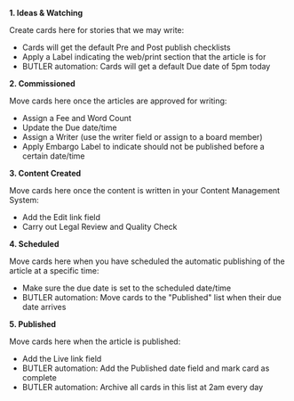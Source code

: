 **1. Ideas & Watching**

Create cards here for stories that we may write:

- Cards will get the default Pre and Post publish checklists
- Apply a Label indicating the web/print section that the article is for
- BUTLER automation: Cards will get a default Due date of 5pm today

**2. Commissioned**

Move cards here once the articles are approved for writing:

- Assign a Fee and Word Count
- Update the Due date/time
- Assign a Writer (use the writer field or assign to a board member)
- Apply Embargo Label to indicate should not be published before a certain date/time

**3. Content Created**

Move cards here once the content is written in your Content Management System:

- Add the Edit link field
- Carry out Legal Review and Quality Check

**4. Scheduled**

Move cards here when you have scheduled the automatic publishing of the article at a specific time:

- Make sure the due date is set to the scheduled date/time
- BUTLER automation: Move cards to the "Published" list when their due date arrives

**5. Published**

Move cards here when the article is published:

- Add the Live link field
- BUTLER automation: Add the Published date field and mark card as complete
- BUTLER automation: Archive all cards in this list at 2am every day